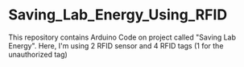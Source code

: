 # Saving_Lab_Energy_Using_RFID
This repository contains Arduino Code on project called "Saving Lab Energy". Here, I'm using 2 RFID sensor and 4 RFID tags (1 for the unauthorized tag)
